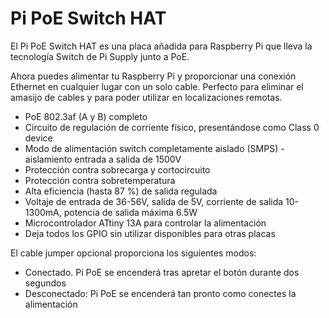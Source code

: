 <!--
---
name: Pi PoE Switch HAT
class: board
type: power
formfactor: Otro
manufacturer: Pi Supply
description: The Pi PoE Switch HAT is a power over ethernet add-on board for the Raspberry Pi
url: https://www.kickstarter.com/projects/pisupply/pi-poe-switch-hat-power-over-ethernet-for-raspberr
github: https://github.com/PiSupply/PiPoE
buy: https://www.pi-supply.com/product/pi-poe-switch-hat-power-over-ethernet-for-raspberry-pi/
image: 'pisupply-pi-poe.png'
pincount: 40
eeprom: setup
power:
  '1':
  '2':
ground:
  '6':
  '9':
  '14':
  '20':
  '25':
  '30':
  '34':
  '39':
pin:
  '11':
    name: Power Management
  '15':
    name: LED Green/Yellow
  '16':
    name: LED Green
  '18':
    name: LED Yellow/Green
-->
# Pi PoE Switch HAT

El Pi PoE Switch HAT es una placa añadida para Raspberry Pi que lleva la tecnología Switch de Pi Supply junto a PoE.

Ahora puedes alimentar tu Raspberry Pi y proporcionar una conexión Ethernet en cualquier lugar con un solo cable. Perfecto para eliminar el amasijo de cables y para poder utilizar en localizaciones remotas.

* PoE 802.3af (A y B) completo
* Circuito de regulación de corriente físico, presentándose como Class 0 device
* Modo de alimentación switch completamente aislado (SMPS) - aislamiento entrada a salida de 1500V
* Protección contra sobrecarga y cortocircuito
* Protección contra sobretemperatura
* Alta eficiencia (hasta 87 %) de salida regulada
* Voltaje de entrada de 36-56V, salida de 5V, corriente de salida 10-1300mA, potencia de salida máxima 6.5W
* Microcontrolador ATtiny 13A para controlar la alimentación
* Deja todos los GPIO sin utilizar disponibles para otras placas

El cable jumper opcional proporciona los siguientes modos:

* Conectado. Pi PoE se encenderá tras apretar el botón durante dos segundos
* Desconectado: Pi PoE se encenderá tan pronto como conectes la alimentación
